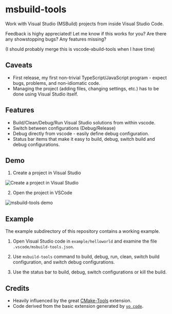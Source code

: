 # msbuild-tools

Work with Visual Studio (MSBuild) projects from inside Visual Studio Code.

Feedback is highy appreciated! Let me know if this works for you? Are there any showstopping bugs? Any features missing?

(I should probably merge this is vscode-xbuild-tools when I have time)

## Caveats

* First release, my first non-trivial TypeScript/JavaScript program - expect bugs, problems, and non-idiomatic code.
* Managing the project (adding files, changing settings, etc.) has to be done using Visual Studio itself.

## Features

* Build/Clean/Debug/Run Visual Studio solutions from within vscode.
* Switch between configurations (Debug/Release)
* Debug directly from vscode - easily define debug configuration.
* Status bar items that make it easy to build, debug, switch build and debug configurations.

## Demo

1. Create a project in Visual Studio

![Create a project in Visual Studio](gifs/vs-create-project.gif)

2. Open the project in VSCode

![msbuild-tools demo](gifs/msbuild-tools-demo.gif)

## Example

The example subdirectory of this repository contains a working example.

1. Open Visual Studio code in `example/helloworld` and examine the file `.vscode/msbuild-tools.json`.

2. Use `msbuild-tools` command to build, debug, run, clean, switch build configuration, and switch debug configurations.

3. Use the status bar to build, debug, switch configurations or kill the build.

## Credits

* Heavily influenced by the great [CMake-Tools](https://github.com/vector-of-bool/vscode-cmake-tools) extension. 
* Code derived from the basic extension generated by [`yo code`](https://github.com/Microsoft/vscode-generator-code).

